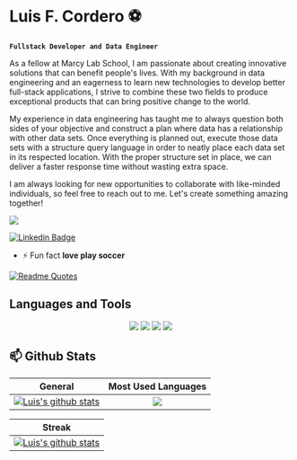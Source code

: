 # Luis F. Cordero ⚽

**`Fullstack Developer and Data Engineer`**

As a fellow at Marcy Lab School, I am passionate about creating innovative solutions that can benefit people's lives. With my background in data engineering and an eagerness to learn new technologies to develop better full-stack applications, I strive to combine these two fields to produce exceptional products that can bring positive change to the world.

My experience in data engineering has taught me to always question both sides of your objective and construct a plan where data has a relationship with other data sets. Once everything is planned out, execute those data sets with a structure query language in order to neatly place each data set in its respected location. With the proper structure set in place, we can deliver a faster response time without wasting extra space.

I am always looking for new opportunities to collaborate with like-minded individuals, so feel free to reach out to me. Let's create something amazing together!

![](https://komarev.com/ghpvc/?username=luisc8487)

[![Linkedin Badge](https://img.shields.io/badge/-LinkedIn-0e76a8?style=flat-square&logo=Linkedin&logoColor=white)](https://linkedin.com/in/luisfcordero4)

- ⚡ Fun fact **love play soccer**

[![Readme Quotes](https://quotes-github-readme.vercel.app/api?type=horizontal&theme=dracula&quote=The+body+should+be+treated+rigorously,+that+it+may+not+be+disobedient+to+the+mind.&author=Lucius+Annaeus+Seneca
)](https://github.com/piyushsuthar/github-readme-quotes)

## Languages and Tools
<p align="center">
  <img src="https://skillicons.dev/icons?i=js,html,css,bash,py" />
  <img src="https://skillicons.dev/icons?i=react,jquery,java,express,nodejs" />
  <img src="https://skillicons.dev/icons?i=aws,git,github,vscode,postgres" />
  <img src="https://skillicons.dev/icons?i=postman,webflow,bootstrap,figma,tailwind," />
</p>

## 📫 Github Stats
| General      | Most Used Languages |
|--------------|:----------:|
|    <a href="https://github.com/luisc8487/luisc8487"><img align="center" src="https://github-readme-stats.vercel.app/api?username=luisc8487&count_private=true&show_icons=true&include_all_commits=true&theme=dark&hide_border=true" alt="Luis's github stats" /></a> | <a href="https://github.com/luisc8487/luisc8487"><img align="center" src="https://github-readme-stats.vercel.app/api/top-langs/?username=luisc8487&theme=dark&langs_count=5" /></a> |

| Streak     |
|------------|
| <a href="https://github.com/luisc8487/luisc8487"><img align="center" src="https://github-readme-streak-stats.herokuapp.com/?user=luisc8487&theme=dark" alt="Luis's github stats" /></a> |
